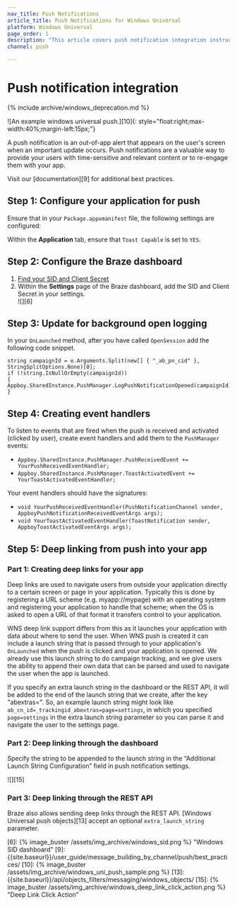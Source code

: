 ```yaml
---
nav_title: Push Notifications
article_title: Push Notifications for Windows Universal
platform: Windows Universal
page_order: 1
description: "This article covers push notification integration instructions for the windows universal platform."
channel: push 

---
```


# Push notification integration
{% include archive/windows_deprecation.md %}

![An example windows universal push.][10]{: style="float:right;max-width:40%;margin-left:15px;"}

A push notification is an out-of-app alert that appears on the user's screen when an important update occurs. Push notifications are a valuable way to provide your users with time-sensitive and relevant content or to re-engage them with your app.

Visit our [documentation][9] for additional best practices.

## Step 1: Configure your application for push

Ensure that in your `Package.appxmanifest` file, the following settings are configured:

Within the **Application** tab, ensure that `Toast Capable` is set to `YES`.

## Step 2: Configure the Braze dashboard

1. [Find your SID and Client Secret][4]
2. Within the **Settings** page of the Braze dashboard, add the SID and Client Secret in your settings.<br>![][6]

## Step 3: Update for background open logging

In your `OnLaunched` method, after you have called `OpenSession` add the following code snippet.

```
string campaignId = e.Arguments.Split(new[] { "_ab_pn_cid" }, StringSplitOptions.None)[0];
if (!string.IsNullOrEmpty(campaignId))
{
Appboy.SharedInstance.PushManager.LogPushNotificationOpened(campaignId);          
}
```

## Step 4: Creating event handlers

To listen to events that are fired when the push is received and activated (clicked by user), create event handlers and add them to the `PushManager` events:

- `Appboy.SharedInstance.PushManager.PushReceivedEvent += YourPushReceivedEventHandler;`
- `Appboy.SharedInstance.PushManager.ToastActivatedEvent += YourToastActivatedEventHandler;`

Your event handlers should have the signatures:

- `void YourPushReceivedEventHandler(PushNotificationChannel sender, AppboyPushNotificationReceivedEventArgs args);`
- `void YourToastActivatedEventHandler(ToastNotification sender, AppboyToastActivatedEventArgs args);`

## Step 5: Deep linking from push into your app

### Part 1: Creating deep links for your app

Deep links are used to navigate users from outside your application directly to a certain screen or page in your application. Typically this is done by registering a URL scheme (e.g. myapp://mypage) with an operating system and registering your application to handle that scheme; when the OS is asked to open a URL of that format it transfers control to your application.

WNS deep link support differs from this as it launches your application with data about where to send the user. When WNS push is created it can include a launch string that is passed through to your application's `OnLaunched` when the push is clicked and your application is opened. We already use this launch string to do campaign tracking, and we give users the ability to append their own data that can be parsed and used to navigate the user when the app is launched.

If you specify an extra launch string in the dashboard or the REST API, it will be added to the end of the launch string that we create, after the key "abextras=". So, an example launch string might look like `ab_cn_id=_trackingid_abextras=page=settings`, in which you specified `page=settings` in the extra launch string parameter so you can parse it and navigate the user to the settings page.

### Part 2: Deep linking through the dashboard

Specify the string to be appended to the launch string in the “Additional Launch String Configuration” field in push notification settings.

![][15]

### Part 3: Deep linking through the REST API

Braze also allows sending deep links through the REST API. [Windows Universal push objects][13] accept an optional `extra_launch_string` parameter.

[4]: http://msdn.microsoft.com/en-us/library/windows/apps/hh465407.aspx
[6]: {% image_buster /assets/img_archive/windows_sid.png %} "Windows SID dashboard"
[9]: {{site.baseurl}}/user_guide/message_building_by_channel/push/best_practices/
[10]: {% image_buster /assets/img_archive/windows_uni_push_sample.png %}
[13]: {{site.baseurl}}/api/objects_filters/messaging/windows_objects/
[15]: {% image_buster /assets/img_archive/windows_deep_link_click_action.png %} "Deep Link Click Action"
